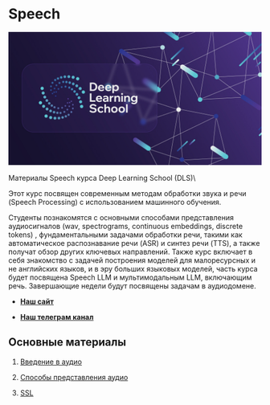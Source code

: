 # Speech

<div align="center">
  <img src="images/dls.png">
</div>


Материалы Speech курса Deep Learning School (DLS)\

Этот курс посвящен современным методам обработки звука и речи (Speech Processing) с использованием машинного обучения. 

Студенты познакомятся с основными способами представления аудиосигналов (wav, spectrograms, continuous embeddings, discrete tokens) , фундаментальными задачами обработки речи, такими как автоматическое распознавание речи (ASR) и синтез речи (TTS), а также получат обзор других ключевых направлений. Также курс включает в себя знакомство с задачей построения моделей для малоресурсных и не английских языков, и в эру больших языковых моделей, часть курса будет посвящена Speech LLM и мультимодальным LLM, включающим речь. Завершающие недели будут посвящены задачам в аудиодомене.

- [**Наш сайт**](https://dls.samcs.ru/)

- [**Наш телеграм канал**](t.me/deep_learning_school_news)

## Основные материалы

1. [Введение в аудио](./week_01_speech_intro_to_audio/README.md)

2. [Способы представления аудио](./week_02_speech_representations/README.md)

3. [SSL](./week_03_speech_ssl/README.md)

